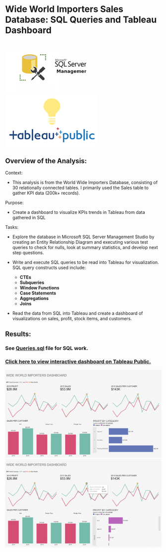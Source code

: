 # Wide World Importers Sales Database: SQL Queries and Tableau Dashboard 


<img src = "https://github.com/sarahrosegallagher/Importers_Sales_SQL_Tableau/blob/dbba14820a493257b00e71737798579bc24b24fa/Images/mssm.png" width="300">

<img src = "https://github.com/sarahrosegallagher/Importers_Sales_SQL_Tableau/blob/dbba14820a493257b00e71737798579bc24b24fa/Images/tableautips_30.png" width="300">


## Overview of the Analysis:

Context:
* This analysis is from the World Wide Importers Database, consisting of 30 relationally connected tables. I primarily used the Sales table to gather KPI data (200k+ records). 

Purpose:
*  Create a dashboard to visualize KPIs trends in Tableau from data gathered in SQL 

Tasks:
* Explore the database in Microsoft SQL Server Management Studio by creating an Entity Relationship Diagram and executing various test queries to check for nulls, look at summary statistics, and develop next step questions. 

* Write and execute SQL queries to be read into Tableau for visualization. SQL query constructs used include: 
  * **CTEs**
  * **Subqueries**
  * **Window Functions**
  * **Case Statements**
  * **Aggregations**
  * **Joins**
  
 * Read the data from SQL into Tableau and create a dashboard of visualizations on sales, profit, stock items, and customers. 

## Results:

### See [Queries.sql](https://github.com/sarahrosegallagher/Importers_Sales_SQL_Tableau/blob/ffc5b23b276f225d6ddfd50885366e86f9524876/Queries.sql) file for SQL work. 

### [Click here to view interactive dashboard on Tableau Public. ](https://public.tableau.com/views/test_16744357801420/Dashboard1?:language=en-US&:display_count=n&:origin=viz_share_link)



<img src = "https://github.com/sarahrosegallagher/Importers_Sales_SQL_Tableau/blob/main/Images/dashboard1.png" >

<img src = "https://github.com/sarahrosegallagher/Importers_Sales_SQL_Tableau/blob/main/Images/dashboard2.png" >







